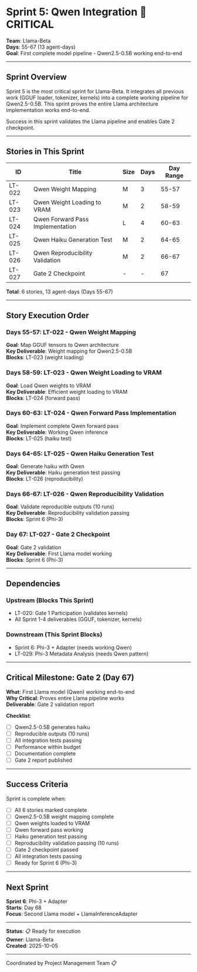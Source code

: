 # Sprint 5: Qwen Integration 🔴 CRITICAL

**Team**: Llama-Beta  
**Days**: 55-67 (13 agent-days)  
**Goal**: First complete model pipeline - Qwen2.5-0.5B working end-to-end

---

## Sprint Overview

Sprint 5 is the most critical sprint for Llama-Beta. It integrates all previous work (GGUF loader, tokenizer, kernels) into a complete working pipeline for Qwen2.5-0.5B. This sprint proves the entire Llama architecture implementation works end-to-end.

Success in this sprint validates the Llama pipeline and enables Gate 2 checkpoint.

---

## Stories in This Sprint

| ID | Title | Size | Days | Day Range |
|----|-------|------|------|-----------|
| LT-022 | Qwen Weight Mapping | M | 3 | 55-57 |
| LT-023 | Qwen Weight Loading to VRAM | M | 2 | 58-59 |
| LT-024 | Qwen Forward Pass Implementation | L | 4 | 60-63 |
| LT-025 | Qwen Haiku Generation Test | M | 2 | 64-65 |
| LT-026 | Qwen Reproducibility Validation | M | 2 | 66-67 |
| LT-027 | Gate 2 Checkpoint | - | - | 67 |

**Total**: 6 stories, 13 agent-days (Days 55-67)

---

## Story Execution Order

### Days 55-57: LT-022 - Qwen Weight Mapping
**Goal**: Map GGUF tensors to Qwen architecture  
**Key Deliverable**: Weight mapping for Qwen2.5-0.5B  
**Blocks**: LT-023 (weight loading)

### Days 58-59: LT-023 - Qwen Weight Loading to VRAM
**Goal**: Load Qwen weights to VRAM  
**Key Deliverable**: Efficient weight loading to VRAM  
**Blocks**: LT-024 (forward pass)

### Days 60-63: LT-024 - Qwen Forward Pass Implementation
**Goal**: Implement complete Qwen forward pass  
**Key Deliverable**: Working Qwen inference  
**Blocks**: LT-025 (haiku test)

### Days 64-65: LT-025 - Qwen Haiku Generation Test
**Goal**: Generate haiku with Qwen  
**Key Deliverable**: Haiku generation test passing  
**Blocks**: LT-026 (reproducibility)

### Days 66-67: LT-026 - Qwen Reproducibility Validation
**Goal**: Validate reproducible outputs (10 runs)  
**Key Deliverable**: Reproducibility validation passing  
**Blocks**: Sprint 6 (Phi-3)

### Day 67: LT-027 - Gate 2 Checkpoint
**Goal**: Gate 2 validation  
**Key Deliverable**: First Llama model working  
**Blocks**: Sprint 6 (Phi-3)

---

## Dependencies

### Upstream (Blocks This Sprint)
- LT-020: Gate 1 Participation (validates kernels)
- All Sprint 1-4 deliverables (GGUF, tokenizer, kernels)

### Downstream (This Sprint Blocks)
- Sprint 6: Phi-3 + Adapter (needs working Qwen)
- LT-029: Phi-3 Metadata Analysis (needs Qwen pattern)

---

## Critical Milestone: Gate 2 (Day 67)

**What**: First Llama model (Qwen) working end-to-end  
**Why Critical**: Proves entire Llama pipeline works  
**Deliverable**: Gate 2 validation report

**Checklist**:
- [ ] Qwen2.5-0.5B generates haiku
- [ ] Reproducible outputs (10 runs)
- [ ] All integration tests passing
- [ ] Performance within budget
- [ ] Documentation complete
- [ ] Gate 2 report published

---

## Success Criteria

Sprint is complete when:
- [ ] All 6 stories marked complete
- [ ] Qwen2.5-0.5B weight mapping complete
- [ ] Qwen weights loaded to VRAM
- [ ] Qwen forward pass working
- [ ] Haiku generation test passing
- [ ] Reproducibility validation passing (10 runs)
- [ ] Gate 2 checkpoint passed
- [ ] All integration tests passing
- [ ] Ready for Sprint 6 (Phi-3)

---

## Next Sprint

**Sprint 6**: Phi-3 + Adapter  
**Starts**: Day 68  
**Focus**: Second Llama model + LlamaInferenceAdapter

---

**Status**: 📋 Ready for execution  
**Owner**: Llama-Beta  
**Created**: 2025-10-05

---
Coordinated by Project Management Team 📋
